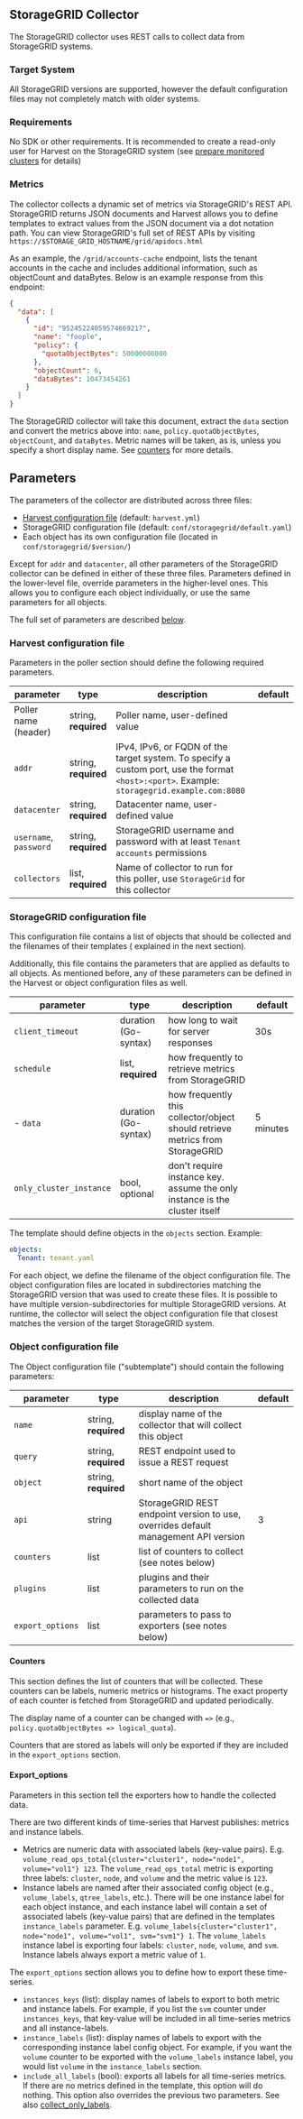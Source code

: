 ## StorageGRID Collector

The StorageGRID collector uses REST calls to collect data from StorageGRID systems.

### Target System

All StorageGRID versions are supported, however the default configuration files may not completely match with older
systems.

### Requirements

No SDK or other requirements. It is recommended to create a read-only user for Harvest on the StorageGRID system (see
[prepare monitored clusters](prepare-storagegrid-clusters.md) for details)

### Metrics

The collector collects a dynamic set of metrics via StorageGRID's REST API. StorageGRID returns JSON documents and
Harvest allows you to define templates to extract values from the JSON document via a dot notation path. You can view
StorageGRID's full set of REST APIs by visiting `https://$STORAGE_GRID_HOSTNAME/grid/apidocs.html`

As an example, the `/grid/accounts-cache` endpoint, lists the tenant accounts in the cache and includes additional
information, such as objectCount and dataBytes. Below is an example response from this endpoint:

```json
{
  "data": [
    {
      "id": "95245224059574669217",
      "name": "foople",
      "policy": {
        "quotaObjectBytes": 50000000000
      },
      "objectCount": 6,
      "dataBytes": 10473454261
    }
  ]
}
```

The StorageGRID collector will take this document, extract the `data` section and convert the metrics above
into: `name`, `policy.quotaObjectBytes`, `objectCount`, and `dataBytes`. Metric names will be taken, as is, unless you
specify a short display name. See [counters](configure-templates.md#counters) for more details.

## Parameters

The parameters of the collector are distributed across three files:

- [Harvest configuration file](configure-harvest-basic.md#pollers) (default: `harvest.yml`)
- StorageGRID configuration file (default: `conf/storagegrid/default.yaml`)
- Each object has its own configuration file (located in `conf/storagegrid/$version/`)

Except for `addr` and `datacenter`, all other parameters of the StorageGRID collector can be
defined in either of these three files. Parameters defined in the lower-level file, override parameters in the
higher-level ones. This allows you to configure each object individually, or use the same parameters for all
objects.

The full set of parameters are described [below](#harvest-configuration-file).

### Harvest configuration file

Parameters in the poller section should define the following required parameters.

| parameter              | type                 | description                                                                    | default |
|------------------------|----------------------|--------------------------------------------------------------------------------|---------|
| Poller name (header)   | string, **required** | Poller name, user-defined value                                                |         |
| `addr`                 | string, **required** | IPv4, IPv6, or FQDN of the target system. To specify a custom port, use the format `<host>:<port>`. Example: `storagegrid.example.com:8080` |         |
| `datacenter`           | string, **required** | Datacenter name, user-defined value                                            |         |
| `username`, `password` | string, **required** | StorageGRID username and password with at least `Tenant accounts` permissions  |         |
| `collectors`           | list, **required**   | Name of collector to run for this poller, use `StorageGrid` for this collector |         |

### StorageGRID configuration file

This configuration file contains a list of objects that should be collected and the filenames of their templates (
explained in the next section).

Additionally, this file contains the parameters that are applied as defaults to all objects. As mentioned before, any
of these parameters can be defined in the Harvest or object configuration files as well.

| parameter               | type                 | description                                                                   | default   |
|-------------------------|----------------------|-------------------------------------------------------------------------------|-----------|
| `client_timeout`        | duration (Go-syntax) | how long to wait for server responses                                         | 30s       |
| `schedule`              | list, **required**   | how frequently to retrieve metrics from StorageGRID                           |           |
| - `data`                | duration (Go-syntax) | how frequently this collector/object should retrieve metrics from StorageGRID | 5 minutes |
| `only_cluster_instance` | bool, optional       | don't require instance key. assume the only instance is the cluster itself    |           |

The template should define objects in the `objects` section. Example:

```yaml
objects:
  Tenant: tenant.yaml
```

For each object, we define the filename of the object configuration file. The object configuration files
are located in subdirectories matching the StorageGRID version that was used to create these files. It is possible to
have multiple version-subdirectories for multiple StorageGRID versions. At runtime, the collector will select the object
configuration file that closest matches the version of the target StorageGRID system.

### Object configuration file

The Object configuration file ("subtemplate") should contain the following parameters:

| parameter        | type                 | description                                                                        | default |
|------------------|----------------------|------------------------------------------------------------------------------------|---------|
| `name`           | string, **required** | display name of the collector that will collect this object                        |         |
| `query`          | string, **required** | REST endpoint used to issue a REST request                                         |         |
| `object`         | string, **required** | short name of the object                                                           |         |
| `api`            | string               | StorageGRID REST endpoint version to use, overrides default management API version | 3       |
| `counters`       | list                 | list of counters to collect (see notes below)                                      |         |
| `plugins`        | list                 | plugins and their parameters to run on the collected data                          |         |
| `export_options` | list                 | parameters to pass to exporters (see notes below)                                  |         |

#### Counters

This section defines the list of counters that will be collected. These counters can be labels, numeric metrics or
histograms. The exact property of each counter is fetched from StorageGRID and updated periodically.

The display name of a counter can be changed with `=>` (e.g., `policy.quotaObjectBytes => logical_quota`).

Counters that are stored as labels will only be exported if they are included in the `export_options` section.

#### Export_options

Parameters in this section tell the exporters how to handle the collected data.

There are two different kinds of time-series that Harvest publishes: metrics and instance labels.

- Metrics are numeric data with associated labels (key-value pairs). E.g. `volume_read_ops_total{cluster="cluster1", node="node1", volume="vol1"} 123`. The `volume_read_ops_total` metric is exporting three labels: `cluster`, `node`, and `volume` and the metric value is `123`.
- Instance labels are named after their associated config object (e.g., `volume_labels`, `qtree_labels`, etc.). There will be one instance label for each object instance, and each instance label will contain a set of associated labels (key-value pairs) that are defined in the templates `instance_labels` parameter. E.g. `volume_labels{cluster="cluster1", node="node1", volume="vol1", svm="svm1"} 1`. The `volume_labels` instance label is exporting four labels: `cluster`, `node`, `volume`, and `svm`. Instance labels always export a metric value of `1`.

The `export_options` section allows you to define how to export these time-series.

* `instances_keys` (list): display names of labels to export to both metric and instance labels.
  For example, if you list the `svm` counter under `instances_keys`,
  that key-value will be included in all time-series metrics and all instance-labels.
* `instance_labels` (list): display names of labels to export with the corresponding instance label config object. For example, if you want the `volume` counter to be exported with the `volume_labels` instance label, you would list `volume` in the `instance_labels` section.
* `include_all_labels` (bool): exports all labels for all time-series metrics. If there are no metrics defined in the template, this option will do nothing. This option also overrides the previous two parameters. See also [collect_only_labels](#collector-configuration-file).
